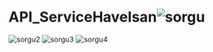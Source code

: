 # API_ServiceHavelsan![sorgu](https://user-images.githubusercontent.com/98807449/199452478-64db1b63-e869-458b-9fff-e679d1fd0afb.jpg)
![sorgu2](https://user-images.githubusercontent.com/98807449/199452493-d604e632-a972-460c-8dba-e9b7c557c113.jpg)
![sorgu3](https://user-images.githubusercontent.com/98807449/199452502-fc2d65f4-342d-4b86-b419-ecf6a401bc4a.jpg)
![sorgu4](https://user-images.githubusercontent.com/98807449/199452508-bcace068-1b5b-474f-aaee-738b68a732d6.jpg)
